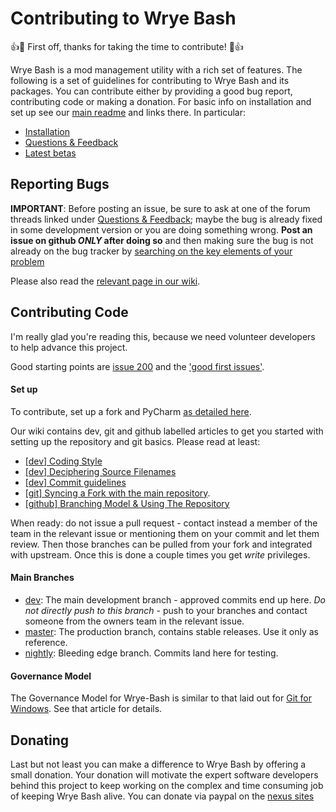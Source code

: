 # Contributing to Wrye Bash

:+1::tada: First off, thanks for taking the time to contribute! :tada::+1:

Wrye Bash is a mod management utility with a rich set of features. The following
is a set of guidelines for contributing to Wrye Bash and its packages.
You can contribute either by providing a good bug report, contributing code or
making a donation.
For basic info on installation and set up see our
[main readme](https://github.com/wrye-bash/wrye-bash) and links there.
In particular:

- [Installation](https://github.com/wrye-bash/wrye-bash#installation)
- [Questions & Feedback](https://github.com/wrye-bash/wrye-bash#questions--feedback-)
- [Latest betas](https://github.com/wrye-bash/wrye-bash#latest-betas)

## Reporting Bugs

**IMPORTANT**:
Before posting an issue, be sure to ask at one of the forum threads linked under
[Questions & Feedback](https://github.com/wrye-bash/wrye-bash#questions--feedback-);
maybe the bug is already fixed in some development version or you are doing
something wrong. **Post an issue on github *ONLY* after doing so**
and then making sure the bug is not already on the bug tracker by [searching on
the key elements of your problem](https://help.github.com/articles/searching-issues/)

Please also read the [relevant page in our wiki](https://github.com/wrye-bash/wrye-bash/wiki/[github]-Reporting-a-bug#the-bashbugdumplog).

## Contributing Code

I'm really glad you're reading this, because we need volunteer developers to
help advance this project.

Good starting points are  [issue 200](https://github.com/wrye-bash/wrye-bash/issues/200) and the ['good first issues'](https://github.com/wrye-bash/wrye-bash/issues?q=sort%3Aupdated-desc+is%3Aopen+label%3AM-good-first-issue).

#### Set up

To contribute, set up a fork and PyCharm [as detailed here](https://github.com/wrye-bash/wrye-bash/wiki/%5Bdev%5D-Set-up-Pycharm-for-wrye-bash).

Our wiki contains dev, git and github labelled articles to get you started with
setting up the repository and git basics. Please read at least:

* [[dev] Coding Style](https://github.com/wrye-bash/wrye-bash/wiki/%5Bdev%5D-Coding-Style)
* [[dev] Deciphering Source Filenames](https://github.com/wrye-bash/wrye-bash/wiki/%5Bdev%5D-Deciphering-Source-Filenames)
* [[dev] Commit guidelines](https://github.com/wrye-bash/wrye-bash/wiki/%5Bdev%5D-Commit-guidelines)
* [[git] Syncing a Fork with the main repository](https://github.com/wrye-bash/wrye-bash/wiki/%5Bgit%5D-Syncing-a-Fork-with-the-main-repository).
* [[github] Branching Model & Using The Repository](/wrye-bash/wrye-bash/wiki/%5Bgithub%5D-Branching-Model-&-Using-The-Repository)

When ready: do not issue a pull request - contact instead a member of the team
in the relevant issue or mentioning them on your commit and let them review.
Then those branches can be pulled from your fork and integrated with upstream.
Once this is done a couple times you get *write* privileges.

#### Main Branches

* [dev](https://github.com/wrye-bash/wrye-bash/tree/dev): The main development
branch - approved commits end up here. *Do not directly push to this branch* -
push to your branches and contact someone from the owners team in the relevant
issue.
* [master](https://github.com/wrye-bash/wrye-bash/tree/master): The production
branch, contains stable releases. Use it only as reference.
* [nightly](https://github.com/wrye-bash/wrye-bash/tree/nightly):
Bleeding edge branch. Commits land here for testing.

#### Governance Model

The Governance Model for Wrye-Bash is similar to that laid out for
[Git for Windows](https://git-for-windows.github.io/governance-model.html).
See that article for details.

## Donating

Last but not least you can make a difference to Wrye Bash by offering a small donation.
Your donation will motivate the expert software developers behind this project to keep
working on the complex and time consuming job of keeping Wrye Bash alive. You can
donate via paypal on the
[nexus sites](https://www.nexusmods.com/skyrimspecialedition/users/donate/?mode=straight&id=482689)
